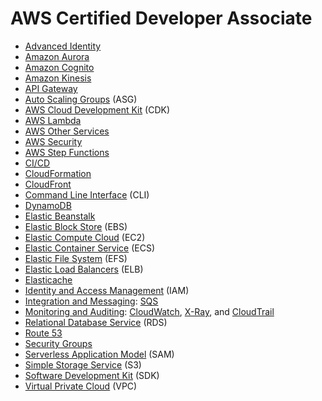 # AWS Certified Developer Associate

* [Advanced Identity](Advanced-Itentity.md)
* [Amazon Aurora](Amazon-Aurora.md)
* [Amazon Cognito](Amazon-Cognito.md)
* [Amazon Kinesis](Amazon-Kinesis.md)
* [API Gateway](API-Gateway.md)
* [Auto Scaling Groups](ASG--Auto-Scaling-Groups.md) (ASG)
* [AWS Cloud Development Kit](AWS-Cloud-Development-Kit.md) (CDK)
* [AWS Lambda](AWS-Lambda.md)
* [AWS Other Services](AWS-Other-Services.md)
* [AWS Security](AWS-Security.md)
* [AWS Step Functions](AWS-Step-Functions.md)
* [CI/CD](CICD.md)
* [CloudFormation](CloudFormation.md)
* [CloudFront](CouldFront.md)
* [Command Line Interface](CLI--Command-Line-Interface.md) (CLI)
* [DynamoDB](DynamoDB.md)
* [Elastic Beanstalk](Elastic-Beanstalk.md)
* [Elastic Block Store](EBS-Volumes.md) (EBS)
* [Elastic Compute Cloud](EC2--Virtual-Machines.md) (EC2)
* [Elastic Container Service](ECS--Elastic-Container-Service.md) (ECS)
* [Elastic File System](EFS--Elastic-File-System.md) (EFS)
* [Elastic Load Balancers](ELB--Elastic-Load-Balancers.md) (ELB)
* [Elasticache](Elasticache.md)
* [Identity and Access Management](IAM--Identity-and-Access-Management.md) (IAM)
* [Integration and Messaging](Integration-and-Messaging.md): [SQS](Integration-and-Messaging.md#amazon-sqs)
* [Monitoring and Auditing](AWS-Monitoring-and-Auditing.md):  [CloudWatch](AWS-Monitoring-and-Auditing.md#aws-cloudwatch), [X-Ray](AWS-Monitoring-and-Auditing.md#aws-x-ray), and [CloudTrail](AWS-Monitoring-and-Auditing.md#aws-cloudtrail)
* [Relational Database Service](RDS--Relational-Database-Service.md) (RDS)
* [Route 53](Route-53.md)
* [Security Groups](Security-Groups.md)
* [Serverless Application Model](SAM--Serverless-Application-Model.md) (SAM)
* [Simple Storage Service](S3--Simple-Storage-Service--Buckets.md) (S3)
* [Software Development Kit](SDK--Software-Development-Kit.md) (SDK)
* [Virtual Private Cloud](VPC--Virtual-Private-Cloud.md) (VPC)
